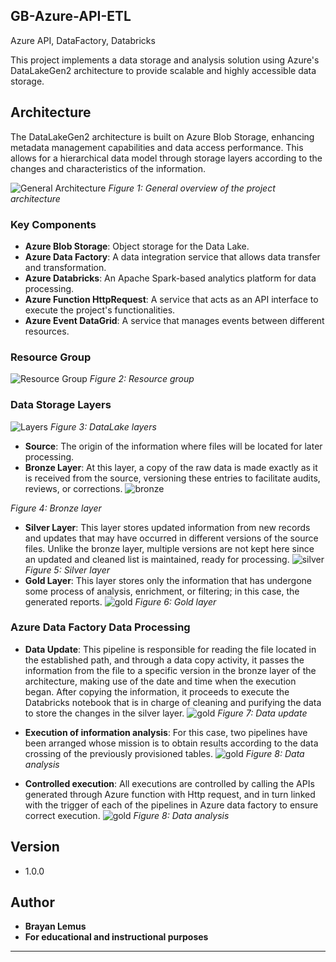 ## GB-Azure-API-ETL
Azure API, DataFactory, Databricks

This project implements a data storage and analysis solution using Azure's DataLakeGen2 architecture to provide scalable and highly accessible data storage.

## Architecture

The DataLakeGen2 architecture is built on Azure Blob Storage, enhancing metadata management capabilities and data access performance. This allows for a hierarchical data model through storage layers according to the changes and characteristics of the information.

![General Architecture](/GB-Azure-API-ETL/images/DataLakeGen2Architecture.png)
*Figure 1: General overview of the project architecture*

### Key Components

- **Azure Blob Storage**: Object storage for the Data Lake.
- **Azure Data Factory**: A data integration service that allows data transfer and transformation.
- **Azure Databricks**: An Apache Spark-based analytics platform for data processing.
- **Azure Function HttpRequest**: A service that acts as an API interface to execute the project's functionalities.
- **Azure Event DataGrid**: A service that manages events between different resources.


### Resource Group
![Resource Group](/GB-Azure-API-ETL/images/ResourceGroup.png)
*Figure 2: Resource group*

### Data Storage Layers

![Layers](/GB-Azure-API-ETL/images/DataLake-Layers.png)
*Figure 3: DataLake layers*

- **Source**: The origin of the information where files will be located for later processing.
- **Bronze Layer**: At this layer, a copy of the raw data is made exactly as it is received from the source, versioning these entries to facilitate audits, reviews, or corrections.
![bronze](/GB-Azure-API-ETL/images/bronze.png)

*Figure 4: Bronze layer*
- **Silver Layer**: This layer stores updated information from new records and updates that may have occurred in different versions of the source files. Unlike the bronze layer, multiple versions are not kept here since an updated and cleaned list is maintained, ready for processing.
![silver](/GB-Azure-API-ETL/images/silver.png)
*Figure 5: Silver layer*
- **Gold Layer**: This layer stores only the information that has undergone some process of analysis, enrichment, or filtering; in this case, the generated reports.
![gold](/GB-Azure-API-ETL/images/gold.png)
*Figure 6: Gold layer*


### Azure Data Factory Data Processing

- **Data Update**: This pipeline is responsible for reading the file located in the established path, and through a data copy activity, it passes the information from the file to a specific version in the bronze layer of the architecture, making use of the date and time when the execution began. 
After copying the information, it proceeds to execute the Databricks notebook that is in charge of cleaning and purifying the data to store the changes in the silver layer.
![gold](/GB-Azure-API-ETL/images/UpdateData.png)
*Figure 7: Data update*

- **Execution of information analysis**: For this case, two pipelines have been arranged whose mission is to obtain results according to the data crossing of the previously provisioned tables.
![gold](/GB-Azure-API-ETL/images/DataAnalysis.png)
*Figure 8: Data analysis*
- **Controlled execution**: All executions are controlled by calling the APIs generated through Azure function with Http request, and in turn linked with the trigger of each of the pipelines in Azure data factory to ensure correct execution.
![gold](/GB-Azure-API-ETL/images/ApiExecution.png)
*Figure 8: Data analysis*


## Version 
* 1.0.0

## Author
* **Brayan Lemus**
* **For educational and instructional purposes**


---